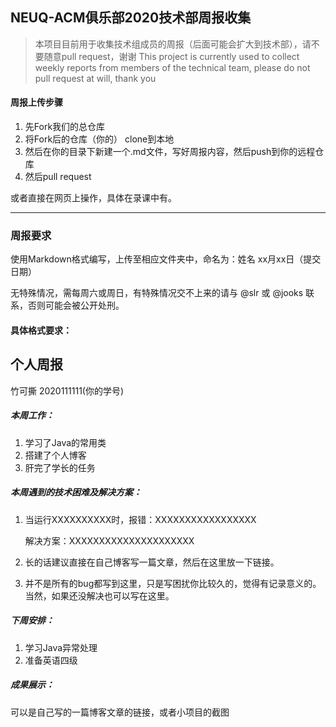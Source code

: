 ## NEUQ-ACM俱乐部2020技术部周报收集

> 本项目目前用于收集技术组成员的周报（后面可能会扩大到技术部），请不要随意pull request，谢谢
> This project is currently used to collect weekly reports from members of the technical team, please do not pull request at will, thank you

#### 周报上传步骤

1. 先Fork我们的总仓库
2. 将Fork后的仓库（你的） clone到本地
3. 然后在你的目录下新建一个.md文件，写好周报内容，然后push到你的远程仓库
4. 然后pull request

或者直接在网页上操作，具体在录课中有。

---



### 周报要求

使用Markdown格式编写，上传至相应文件夹中，命名为：姓名 xx月xx日（提交日期）

无特殊情况，需每周六或周日，有特殊情况交不上来的请与 @slr 或 @jooks 联系，否则可能会被公开处刑。

#### 具体格式要求：



## 个人周报

竹可撕 2020111111(你的学号)



##### 本周工作：

1. 学习了Java的常用类
2. 搭建了个人博客
3. 肝完了学长的任务

##### 本周遇到的技术困难及解决方案：

1. 当运行XXXXXXXXXX时，报错：XXXXXXXXXXXXXXXXX

   解决方案：XXXXXXXXXXXXXXXXXXXXX

2. 长的话建议直接在自己博客写一篇文章，然后在这里放一下链接。

3. 并不是所有的bug都写到这里，只是写困扰你比较久的，觉得有记录意义的。当然，如果还没解决也可以写在这里。

##### 下周安排：

1. 学习Java异常处理
2. 准备英语四级

##### 成果展示：

可以是自己写的一篇博客文章的链接，或者小项目的截图
